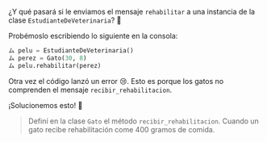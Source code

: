 ¿Y qué pasará si le enviamos el mensaje `rehabilitar` a una instancia de la clase `EstudianteDeVeterinaria`? :thinking:

Probémoslo escribiendo lo siguiente en la consola:

```python
ム pelu = EstudianteDeVeterinaria()
ム perez = Gato(30, 8)
ム pelu.rehabilitar(perez)
```

Otra vez el código lanzó un error :cry:.
Esto es porque los gatos no comprenden el mensaje `recibir_rehabilitacion`. 

¡Solucionemos esto! :muscle:

> Definí en la clase `Gato` el método `recibir_rehabilitacion`. Cuando un gato recibe rehabilitación come 400 gramos de comida.